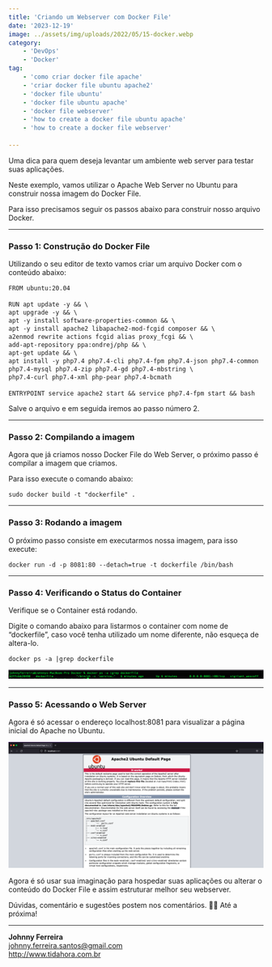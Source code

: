 ```yaml
---
title: 'Criando um Webserver com Docker File'
date: '2023-12-19'
image: ../assets/img/uploads/2022/05/15-docker.webp
category:
    - 'DevOps'
    - 'Docker'
tag:
    - 'como criar docker file apache'
    - 'criar docker file ubuntu apache2'
    - 'docker file ubuntu'
    - 'docker file ubuntu apache'
    - 'docker file webserver'
    - 'how to create a docker file ubuntu apache'
    - 'how to create a docker file webserver'

---
```



Uma dica para quem deseja levantar um ambiente web server para testar suas aplicações.

Neste exemplo, vamos utilizar o Apache Web Server no Ubuntu para construir nossa imagem do Docker File.

Para isso precisamos seguir os passos abaixo para construir nosso arquivo Docker.

- - - - - -

### Passo 1: Construção do Docker File

Utilizando o seu editor de texto vamos criar um arquivo Docker com o conteúdo abaixo:

```
FROM ubuntu:20.04

RUN apt update -y && \
apt upgrade -y && \
apt -y install software-properties-common && \
apt -y install apache2 libapache2-mod-fcgid composer && \
a2enmod rewrite actions fcgid alias proxy_fcgi && \
add-apt-repository ppa:ondrej/php && \
apt-get update && \
apt install -y php7.4 php7.4-cli php7.4-fpm php7.4-json php7.4-common php7.4-mysql php7.4-zip php7.4-gd php7.4-mbstring \
php7.4-curl php7.4-xml php-pear php7.4-bcmath

ENTRYPOINT service apache2 start && service php7.4-fpm start && bash
```

Salve o arquivo e em seguida iremos ao passo número 2.

- - - - - -

### Passo 2: Compilando a imagem

Agora que já criamos nosso Docker File do Web Server, o próximo passo é compilar a imagem que criamos.

Para isso execute o comando abaixo:

```
sudo docker build -t "dockerfile" .
```

- - - - - -

### Passo 3: Rodando a imagem

O próximo passo consiste em executarmos nossa imagem, para isso execute:

```
docker run -d -p 8081:80 --detach=true -t dockerfile /bin/bash
```

- - - - - -

### Passo 4: Verificando o Status do Container

Verifique se o Container está rodando.

Digite o comando abaixo para listarmos o container com nome de “dockerfile”, caso você tenha utilizado um nome diferente, não esqueça de altera-lo.

```
docker ps -a |grep dockerfile
```

![](../assets/img/uploads/2022/05/docker-ps-a-container-id.png)

- - - - - -

### Passo 5: Acessando o Web Server

Agora é só acessar o endereço localhost:8081 para visualizar a página inicial do Apache no Ubuntu.

![](../assets/img/uploads/2022/05/webserver-dockerfile-ubuntu.png)

Agora é só usar sua imaginação para hospedar suas aplicações ou alterar o conteúdo do Docker File e assim estruturar melhor seu webserver.

Dúvidas, comentário e sugestões postem nos comentários.
👋🏼 Até a próxima!

- - - - - -


**Johnny Ferreira**  
<johnny.ferreira.santos@gmail.com>  
<http://www.tidahora.com.br>